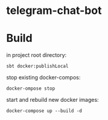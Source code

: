 # telegram-chat-bot

# Build

in project root directory:

```
sbt docker:publishLocal
```

stop existing docker-compos:

```
docker-ompose stop
```

start and rebuild new docker images:

```
docker-compose up --build -d
```